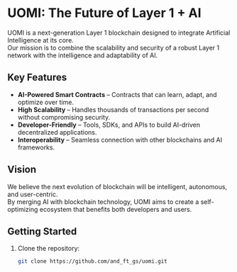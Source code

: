 # UOMI: The Future of Layer 1 + AI

UOMI is a next-generation Layer 1 blockchain designed to integrate Artificial Intelligence at its core.  
Our mission is to combine the scalability and security of a robust Layer 1 network with the intelligence and adaptability of AI.

## Key Features

- **AI-Powered Smart Contracts** – Contracts that can learn, adapt, and optimize over time.
- **High Scalability** – Handles thousands of transactions per second without compromising security.
- **Developer-Friendly** – Tools, SDKs, and APIs to build AI-driven decentralized applications.
- **Interoperability** – Seamless connection with other blockchains and AI frameworks.

## Vision

We believe the next evolution of blockchain will be intelligent, autonomous, and user-centric.  
By merging AI with blockchain technology, UOMI aims to create a self-optimizing ecosystem that benefits both developers and users.

## Getting Started

1. Clone the repository:
   ```bash
   git clone https://github.com/and_ft_gs/uomi.git
